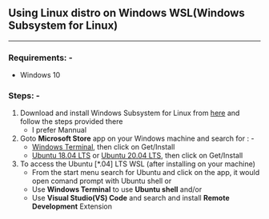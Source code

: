 ## Using Linux distro on Windows WSL(Windows Subsystem for Linux)
---
### Requirements: -
*   Windows 10

### Steps: -
1) Download and install Windows Subsystem for Linux from [here](https://docs.microsoft.com/en-us/windows/wsl/install-win10) and follow the steps provided there
    - I prefer Mannual
2) Goto **Microsoft Store** app on your Windows machine and search for : -
    - [Windows Terminal](https://www.microsoft.com/store/productId/9N0DX20HK701), then click on Get/Install
    - [Ubuntu 18.04 LTS](https://www.microsoft.com/store/productId/9N9TNGVNDL3Q) or [Ubuntu 20.04 LTS](https://www.microsoft.com/store/productId/9N6SVWS3RX71), then click on Get/Install
3) To access the Ubuntu [*.04] LTS WSL (after installing on your machine)
    - From the start menu search for Ubuntu and click on the app, it would open comand prompt with Ubuntu shell or
    - Use **Windows Terminal** to use **Ubuntu shell** and/or
    - Use **Visual Studio(VS) Code** and search and install **Remote Development** Extension
